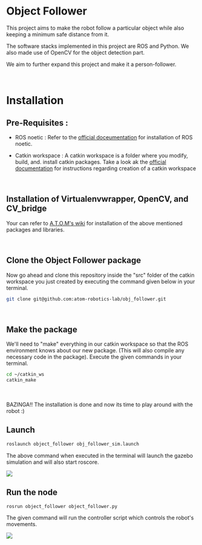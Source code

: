 # Object Follower

This project aims to make the robot follow a particular object while also keeping a minimum safe distance from it.

The software stacks implemented in this project are ROS and Python. We also made use of OpenCV for the object detection part.

We aim to further expand this project and make it a person-follower.


<br>

# Installation

## Pre-Requisites :
- ROS noetic : Refer to the [official doceumentation](http://wiki.ros.org/noetic/Installation/Ubuntu) for installation of ROS noetic.
               
- Catkin workspace : A catkin workspace is a folder where you modify, build, and. install catkin packages. Take a look ak the [official documentation](http://wiki.ros.org/catkin/Tutorials/create_a_workspace) for instructions regarding creation of a catkin workspace


<br>

## Installation of Virtualenvwrapper, OpenCV, and CV_bridge

Your can refer to [A.T.O.M's wiki](https://atom-robotics-lab.github.io/wiki/setup/virtualenv.html) for installation of the above mentioned packages and libraries.

<br>

## Clone the Object Follower package
Now go ahead and clone this repository inside the "src" folder of the catkin workspace you just created by executing the command given below in your terminal.
```bash
git clone git@github.com:atom-robotics-lab/obj_follower.git
```

<br>

## Make the package
We'll need to "make" everything in our catkin workspace so that the ROS environment knows about our new package.  (This will also compile any necessary code in the package). Execute the given commands in your terminal.

```bash
cd ~/catkin_ws
catkin_make
```


<br><br>
BAZINGA!! The installation is done and now its time to play around with the robot :)



## Launch

```bash
roslaunch object_follower obj_follower_sim.launch
```
The above command when executed in the terminal will launch the gazebo simulation and will also start roscore.



<img src = "https://github.com/atom-robotics-lab/object_follower/blob/master/assets/Images/simulation2.png" >


## Run the node

```bash
rosrun object_follower object_follower.py
```

The given command will run the controller script which controls the robot's movements.

<img src = "https://github.com/atom-robotics-lab/object_follower/blob/master/assets/GIF's/robot.gif" >




